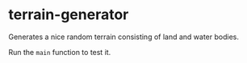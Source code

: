 terrain-generator
=================

Generates a nice random terrain consisting of land and water bodies.

Run the `main` function to test it.

